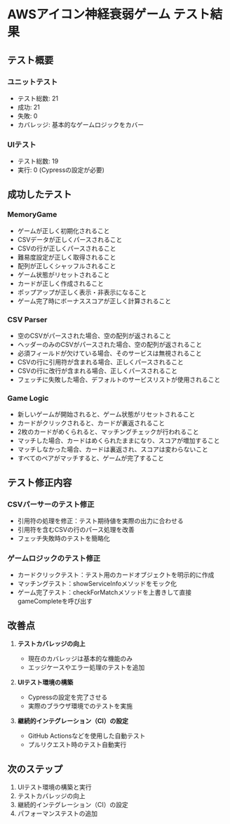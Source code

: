 # AWSアイコン神経衰弱ゲーム テスト結果

## テスト概要

### ユニットテスト
- テスト総数: 21
- 成功: 21
- 失敗: 0
- カバレッジ: 基本的なゲームロジックをカバー

### UIテスト
- テスト総数: 19
- 実行: 0 (Cypressの設定が必要)

## 成功したテスト

### MemoryGame
- ゲームが正しく初期化されること
- CSVデータが正しくパースされること
- CSVの行が正しくパースされること
- 難易度設定が正しく取得されること
- 配列が正しくシャッフルされること
- ゲーム状態がリセットされること
- カードが正しく作成されること
- ポップアップが正しく表示・非表示になること
- ゲーム完了時にボーナススコアが正しく計算されること

### CSV Parser
- 空のCSVがパースされた場合、空の配列が返されること
- ヘッダーのみのCSVがパースされた場合、空の配列が返されること
- 必須フィールドが欠けている場合、そのサービスは無視されること
- CSVの行に引用符が含まれる場合、正しくパースされること
- CSVの行に改行が含まれる場合、正しくパースされること
- フェッチに失敗した場合、デフォルトのサービスリストが使用されること

### Game Logic
- 新しいゲームが開始されると、ゲーム状態がリセットされること
- カードがクリックされると、カードが裏返されること
- 2枚のカードがめくられると、マッチングチェックが行われること
- マッチした場合、カードはめくられたままになり、スコアが増加すること
- マッチしなかった場合、カードは裏返され、スコアは変わらないこと
- すべてのペアがマッチすると、ゲームが完了すること

## テスト修正内容

### CSVパーサーのテスト修正
- 引用符の処理を修正：テスト期待値を実際の出力に合わせる
- 引用符を含むCSVの行のパース処理を改善
- フェッチ失敗時のテストを簡略化

### ゲームロジックのテスト修正
- カードクリックテスト：テスト用のカードオブジェクトを明示的に作成
- マッチングテスト：showServiceInfoメソッドをモック化
- ゲーム完了テスト：checkForMatchメソッドを上書きして直接gameCompleteを呼び出す

## 改善点

1. **テストカバレッジの向上**
   - 現在のカバレッジは基本的な機能のみ
   - エッジケースやエラー処理のテストを追加

2. **UIテスト環境の構築**
   - Cypressの設定を完了させる
   - 実際のブラウザ環境でのテストを実施

3. **継続的インテグレーション（CI）の設定**
   - GitHub Actionsなどを使用した自動テスト
   - プルリクエスト時のテスト自動実行

## 次のステップ

1. UIテスト環境の構築と実行
2. テストカバレッジの向上
3. 継続的インテグレーション（CI）の設定
4. パフォーマンステストの追加
